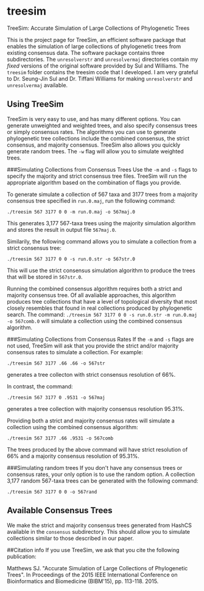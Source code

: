 # treesim
TreeSim: Accurate Simulation of Large Collections of Phylogenetic Trees

This is the project page for TreeSim, an efficient software package that enables the simulation of large collections of phylogenetic trees from existing consensus data. The software package contains three subdirectories. The `unresolverstr` and `unresolvermaj` directories contain my *fixed* versions of the original software provided by Sul and Williams. The `treesim` folder contains the treesim code that I developed. I am very grateful to Dr. Seung-Jin Sul and Dr. Tiffani Williams for making `unresolverstr` and `unresolvermaj` available. 

## Using TreeSim
TreeSim is very easy to use, and has many different options. You can generate unweighted and weighted trees, and also specify consensus trees or simply consensus rates. The algorithms you can use to generate phylogenetic tree collections include the combined consensus, the strict consensus, and majority consensus. TreeSim also allows you quickly generate random trees. The `-w` flag will allow you to simulate weighted trees.

###Simulating Collections from Consensus Trees
Use the `-m` and `-s` flags to specify the majority and strict consensus tree files. TreeSim will run the appropriate algorithm based on the combination of flags you provide.

To generate simulate a collection of 567 taxa and 3177 trees from a majority consensus tree specified in `run.0.maj`, run the following command:

`./treesim 567 3177 0 0 -m run.0.maj -o 567maj.0`

This generates 3,177 567-taxa trees using the majority simulation algorithm and stores the result in output file `567maj.0`.  

Similarily, the following command allows you to simulate a collection from a strict consensus tree:

`./treesim 567 3177 0 0 -s run.0.str -o 567str.0`

This will use the strict consensus simulation algorithm to produce the trees that will be stored in `567str.0`.

Running the combined consensus algorithm requires both a strict and majority consensus tree. Of all avaliable approaches, this algorithm produces tree collections that have a level of topological diversity that most closely resembles that found in real collections produced by phylogenetic search. The command:
`./treesim 567 3177 0 0 -s run.0.str -m run.0.maj -o 567comb.0`
will simulate a collection using the combined consensus algorithm.

###Simulating Collections from Consensus Rates
If the `-m` and `-s` flags are not used, TreeSim will ask that you provide the strict and/or majority consensus rates to simulate a collection. For example:

`./treesim 567 3177 .66 .66 -o 567str`

generates a tree collecton with strict consensus resolution of 66%. 

In contrast, the command:

`./treesim 567 3177 0 .9531 -o 567maj`

generates a tree collection with majority consensus resolution 95.31%.

Providing both a strict and majority consensus rates will simulate a collection using the combined consensus algorithm:

`./treesim 567 3177 .66 .9531 -o 567comb`

The trees produced by the above command will have strict resolution of 66% and a majority consensus resolution of 95.31%. 

###Simulating random trees
If you don't have any consensus trees or consensus rates, your only option is to use the random option. A collection 3,177 random 567-taxa trees can be generated with the following command: 

`./treesim 567 3177 0 0 -o 567rand`




## Available Consensus Trees
We make the strict and majority consensus trees generated from HashCS available in the `consensus` subdirectory. This should allow you to simulate collections similar to those described in our paper.


##Citation info
If you use TreeSim, we ask that you cite the following publication:

Matthews SJ. "Accurate Simulation of Large Collections of Phylogenetic Trees". In Proceedings of the 2015 IEEE International Conference on Bioinformatics and Biomedicine (BIBM'15), pp. 113-118. 2015.
